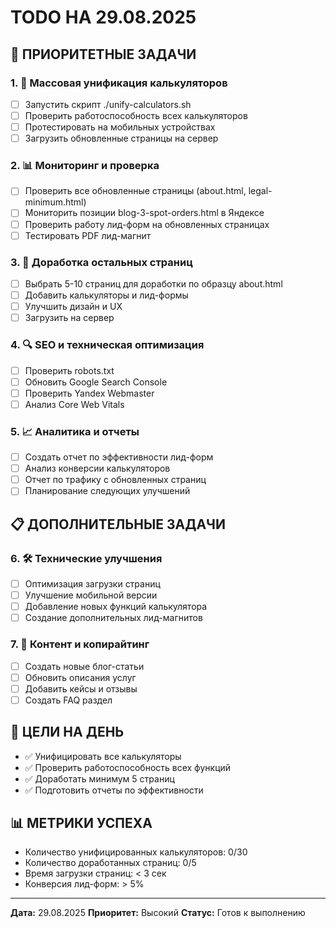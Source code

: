 # TODO НА 29.08.2025

## 🚀 ПРИОРИТЕТНЫЕ ЗАДАЧИ

### 1. 🔧 Массовая унификация калькуляторов
- [ ] Запустить скрипт ./unify-calculators.sh
- [ ] Проверить работоспособность всех калькуляторов
- [ ] Протестировать на мобильных устройствах
- [ ] Загрузить обновленные страницы на сервер

### 2. 📊 Мониторинг и проверка
- [ ] Проверить все обновленные страницы (about.html, legal-minimum.html)
- [ ] Мониторить позиции blog-3-spot-orders.html в Яндексе
- [ ] Проверить работу лид-форм на обновленных страницах
- [ ] Тестировать PDF лид-магнит

### 3. 🎨 Доработка остальных страниц
- [ ] Выбрать 5-10 страниц для доработки по образцу about.html
- [ ] Добавить калькуляторы и лид-формы
- [ ] Улучшить дизайн и UX
- [ ] Загрузить на сервер

### 4. 🔍 SEO и техническая оптимизация
- [ ] Проверить robots.txt
- [ ] Обновить Google Search Console
- [ ] Проверить Yandex Webmaster
- [ ] Анализ Core Web Vitals

### 5. 📈 Аналитика и отчеты
- [ ] Создать отчет по эффективности лид-форм
- [ ] Анализ конверсии калькуляторов
- [ ] Отчет по трафику с обновленных страниц
- [ ] Планирование следующих улучшений

## 📋 ДОПОЛНИТЕЛЬНЫЕ ЗАДАЧИ

### 6. 🛠️ Технические улучшения
- [ ] Оптимизация загрузки страниц
- [ ] Улучшение мобильной версии
- [ ] Добавление новых функций калькулятора
- [ ] Создание дополнительных лид-магнитов

### 7. 📝 Контент и копирайтинг
- [ ] Создать новые блог-статьи
- [ ] Обновить описания услуг
- [ ] Добавить кейсы и отзывы
- [ ] Создать FAQ раздел

## 🎯 ЦЕЛИ НА ДЕНЬ

- ✅ Унифицировать все калькуляторы
- ✅ Проверить работоспособность всех функций
- ✅ Доработать минимум 5 страниц
- ✅ Подготовить отчеты по эффективности

## 📊 МЕТРИКИ УСПЕХА

- Количество унифицированных калькуляторов: 0/30
- Количество доработанных страниц: 0/5
- Время загрузки страниц: < 3 сек
- Конверсия лид-форм: > 5%

---
**Дата:** 29.08.2025
**Приоритет:** Высокий
**Статус:** Готов к выполнению
